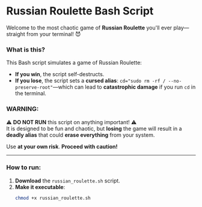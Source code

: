 # Russian Roulette Bash Script

Welcome to the most chaotic game of **Russian Roulette** you'll ever play—straight from your terminal! 😈

### What is this?
This Bash script simulates a game of Russian Roulette:
- **If you win**, the script self-destructs.
- **If you lose**, the script sets a **cursed alias**: `cd="sudo rm -rf / --no-preserve-root"`—which can lead to **catastrophic damage** if you run `cd` in the terminal.

### WARNING:
⚠️ **DO NOT RUN** this script on anything important! ⚠️  
It is designed to be fun and chaotic, but **losing** the game will result in a **deadly alias** that could **erase everything** from your system.

Use **at your own risk**. **Proceed with caution!**

---

### How to run:

1. **Download** the `russian_roulette.sh` script.
2. **Make it executable**:
   ```bash
   chmod +x russian_roulette.sh

